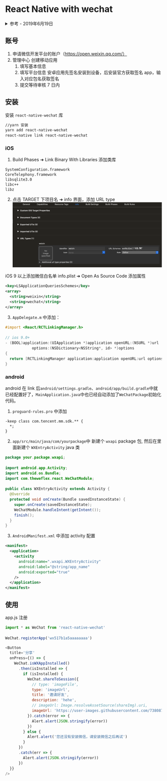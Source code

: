 # React Native with wechat

<details>
<summary>参考 - 2019年6月19日</summary>
- [链接原生库](https://reactnative.cn/docs/linking-libraries-ios/)
- [react-native-wechat](https://github.com/yorkie/react-native-wechat)
- [使用react-native-wechat完成微信登录、分享和支付](https://juejin.im/entry/5b65baffe51d45348a3011b9)
</details>

## 账号

1. 申请微信开发平台的账户（https://open.weixin.qq.com/）
2. 管理中心 创建移动应用
   1. 填写基本信息
   2. 填写平台信息
      安卓应用先签名安装到设备，后安装官方获取签名 app，输入对应包名获取签名
   3. 提交等待审核 7 日内

## 安装

安装 `react-native-wechat` 库

```bash
//yarn 安装
yarn add react-native-wechat
react-native link react-native-wechat
```

### iOS

1. Build Phases ➜ Link Binary With Libraries 添加类库

```
SystemConfiguration.framework
CoreTelephony.framework
libsqlite3.0
libc++
libz
```

2. 点击 TARGET 下项目名 ➜ info 界面，添加 URL type
   ![](img/rnwechat_urltype.png)

iOS 9 以上添加微信白名单 info.plist ➜ Open As Source Code 添加属性

```xml
<key>LSApplicationQueriesSchemes</key>
<array>
  <string>weixin</string>
  <string>wechat</string>
</array>
```

3. `AppDelegate.m` 中添加：

```Objective-c
#import <React/RCTLinkingManager.h>

// ios 9.0+
- (BOOL)application:(UIApplication *)application openURL:(NSURL *)url
            options:(NSDictionary<NSString*, id> *)options
{
  return [RCTLinkingManager application:application openURL:url options:options];
}
```

### android

android 在 link 后`android/settings.gradle`、`android/app/build.gradle`中就已经配置好了，`MainApplication.java`中也已经自动添加了`WeChatPackage`初始化代码。

1. `proguard-rules.pro` 中添加

```
-keep class com.tencent.mm.sdk.** {
  *;
}
```

2. `app/src/main/java/com/yourpackage`中 新建个 `wxapi` package 包, 然后在里面新建个 `WXEntryActivity` java 类

```java
package your.package.wxapi;

import android.app.Activity;
import android.os.Bundle;
import com.theweflex.react.WeChatModule;

public class WXEntryActivity extends Activity {
  @Override
  protected void onCreate(Bundle savedInstanceState) {
    super.onCreate(savedInstanceState);
    WeChatModule.handleIntent(getIntent());
    finish();
  }
}
```

3. `AndroidManifest.xml` 中添加 activity 配置

```xml
<manifest>
  <application>
    <activity
      android:name=".wxapi.WXEntryActivity"
      android:label="@string/app_name"
      android:exported="true"
    />
  </application>
</manifest>
```

## 使用

app.js 注册

```js
import * as WeChat from 'react-native-wechat'

WeChat.registerApp('wx517b1a5aaaaaaaa')
```

```js
<Button
  title='分享'
  onPress={() => {
    WeChat.isWXAppInstalled()
      .then(isInstalled => {
        if (isInstalled) {
          WeChat.shareToSession({
            // type: 'imageFile',
            type: 'imageUrl',
            title: '邀请好友',
            description: 'hehe',
            // imageUrl: Image.resolveAssetSource(shareImg).uri,
            imageUrl: 'https://user-images.githubusercontent.com/7380874/58780231-e61d8500-860a-11e9-873e-4414b0f842e1.png'
          }).catch(error => {
            Alert.alert(JSON.stringify(error))
          })
        } else {
          Alert.alert('您还没有安装微信，请安装微信之后再试')
        }
      })
      .catch(err => {
        Alert.alert(JSON.stringify(error))
      })
  }}
/>
```
